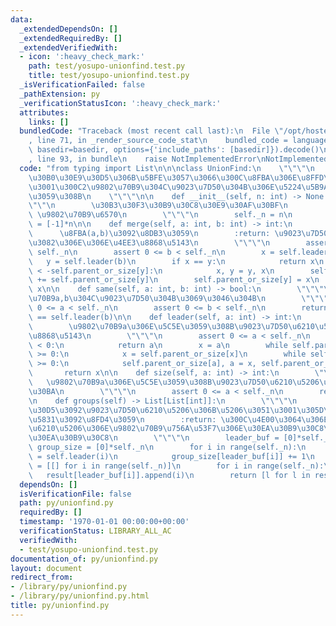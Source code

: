 ```yaml
---
data:
  _extendedDependsOn: []
  _extendedRequiredBy: []
  _extendedVerifiedWith:
  - icon: ':heavy_check_mark:'
    path: test/yosupo-unionfind.test.py
    title: test/yosupo-unionfind.test.py
  _isVerificationFailed: false
  _pathExtension: py
  _verificationStatusIcon: ':heavy_check_mark:'
  attributes:
    links: []
  bundledCode: "Traceback (most recent call last):\n  File \"/opt/hostedtoolcache/Python/3.8.16/x64/lib/python3.8/site-packages/onlinejudge_verify/documentation/build.py\"\
    , line 71, in _render_source_code_stat\n    bundled_code = language.bundle(stat.path,\
    \ basedir=basedir, options={'include_paths': [basedir]}).decode()\n  File \"/opt/hostedtoolcache/Python/3.8.16/x64/lib/python3.8/site-packages/onlinejudge_verify/languages/python.py\"\
    , line 93, in bundle\n    raise NotImplementedError\nNotImplementedError\n"
  code: "from typing import List\n\n\nclass UnionFind:\n    \"\"\"\n    \u7121\u5411\
    \u30B0\u30E9\u30D5\u306B\u5BFE\u3057\u3066\u300C\u8FBA\u306E\u8FFD\u52A0\u300D\
    \u3001\u300C2\u9802\u70B9\u304C\u9023\u7D50\u304B\u306E\u5224\u5B9A\u300D\u3092\
    \u3059\u308B\n    \"\"\"\n\n    def __init__(self, n: int) -> None:\n        \"\
    \"\"\n        \u30B3\u30F3\u30B9\u30C8\u30E9\u30AF\u30BF\n        :param int n:\
    \ \u9802\u70B9\u6570\n        \"\"\"\n        self._n = n\n        self.parent_or_size\
    \ = [-1]*n\n\n    def merge(self, a: int, b: int) -> int:\n        \"\"\"\n  \
    \      \u8FBA(a,b)\u3092\u8DB3\u3059\n        :return: \u9023\u7D50\u3057\u305F\
    \u3082\u306E\u306E\u4EE3\u8868\u5143\n        \"\"\"\n        assert 0 <= a <\
    \ self._n\n        assert 0 <= b < self._n\n        x = self.leader(a)\n     \
    \   y = self.leader(b)\n        if x == y:\n            return x\n        if -self.parent_or_size[x]\
    \ < -self.parent_or_size[y]:\n            x, y = y, x\n        self.parent_or_size[x]\
    \ += self.parent_or_size[y]\n        self.parent_or_size[y] = x\n        return\
    \ x\n\n    def same(self, a: int, b: int) -> bool:\n        \"\"\"\n        \u9802\
    \u70B9a,b\u304C\u9023\u7D50\u304B\u3069\u3046\u304B\n        \"\"\"\n        assert\
    \ 0 <= a < self._n\n        assert 0 <= b < self._n\n        return self.leader(a)\
    \ == self.leader(b)\n\n    def leader(self, a: int) -> int:\n        \"\"\"\n\
    \        \u9802\u70B9a\u306E\u5C5E\u3059\u308B\u9023\u7D50\u6210\u5206\u306E\u4EE3\
    \u8868\u5143\n        \"\"\"\n        assert 0 <= a < self._n\n        if self.parent_or_size[a]\
    \ < 0:\n            return a\n        x = a\n        while self.parent_or_size[x]\
    \ >= 0:\n            x = self.parent_or_size[x]\n        while self.parent_or_size[a]\
    \ >= 0:\n            self.parent_or_size[a], a = x, self.parent_or_size[a]\n \
    \       return x\n\n    def size(self, a: int) -> int:\n        \"\"\"\n     \
    \   \u9802\u70B9a\u306E\u5C5E\u3059\u308B\u9023\u7D50\u6210\u5206\u306E\u30B5\u30A4\
    \u30BA\n        \"\"\"\n        assert 0 <= a < self._n\n        return -self.parent_or_size[self.leader(a)]\n\
    \n    def groups(self) -> List[List[int]]:\n        \"\"\"\n        \u30B0\u30E9\
    \u30D5\u3092\u9023\u7D50\u6210\u5206\u306B\u5206\u3051\u3001\u305D\u306E\u60C5\
    \u5831\u3092\u8FD4\u3059\n        :return: \u300C\u4E00\u3064\u306E\u9023\u7D50\
    \u6210\u5206\u306E\u9802\u70B9\u756A\u53F7\u306E\u30EA\u30B9\u30C8\u300D\u306E\
    \u30EA\u30B9\u30C8\n        \"\"\"\n        leader_buf = [0]*self._n\n       \
    \ group_size = [0]*self._n\n        for i in range(self._n):\n            leader_buf[i]\
    \ = self.leader(i)\n            group_size[leader_buf[i]] += 1\n        result\
    \ = [[] for i in range(self._n)]\n        for i in range(self._n):\n         \
    \   result[leader_buf[i]].append(i)\n        return [l for l in result if l]\n"
  dependsOn: []
  isVerificationFile: false
  path: py/unionfind.py
  requiredBy: []
  timestamp: '1970-01-01 00:00:00+00:00'
  verificationStatus: LIBRARY_ALL_AC
  verifiedWith:
  - test/yosupo-unionfind.test.py
documentation_of: py/unionfind.py
layout: document
redirect_from:
- /library/py/unionfind.py
- /library/py/unionfind.py.html
title: py/unionfind.py
---
```

